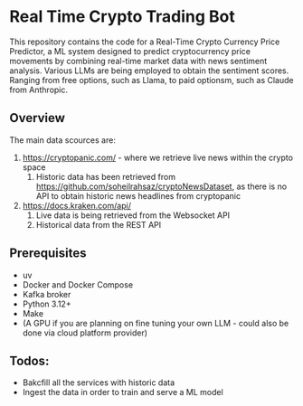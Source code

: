 # Real Time Crypto Trading Bot

This repository contains the code for a Real-Time Crypto Currency Price Predictor, a ML system designed to predict cryptocurrency price movements by combining real-time market data with news sentiment analysis. Various LLMs are being employed to obtain the sentiment scores. Ranging from free options, such as Llama, to paid optionsm, such as Claude from Anthropic. 


## Overview

The main data scources are:

1. https://cryptopanic.com/ - where we retrieve live news within the crypto space
   1. Historic data has been retrieved from https://github.com/soheilrahsaz/cryptoNewsDataset, as there is no API to obtain historic news headlines from cryptopanic
2. https://docs.kraken.com/api/
   1. Live data is being retrieved from the Websocket API
   2. Historical data from the REST API

## Prerequisites
- uv 
- Docker and Docker Compose
- Kafka broker
- Python 3.12+
- Make
- (A GPU if you are planning on fine tuning your own LLM - could also be done via cloud platform provider)

## Todos: 
- Bakcfill all the services with historic data
- Ingest the data in order to train and serve a ML model